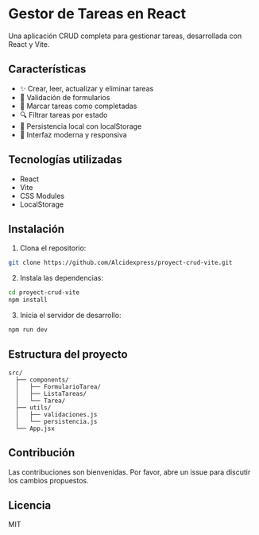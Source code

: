 # Gestor de Tareas en React

Una aplicación CRUD completa para gestionar tareas, desarrollada con React y Vite.

## Características

- ✨ Crear, leer, actualizar y eliminar tareas
- 📝 Validación de formularios
- 🎯 Marcar tareas como completadas
- 🔍 Filtrar tareas por estado
- 💾 Persistencia local con localStorage
- 🎨 Interfaz moderna y responsiva

## Tecnologías utilizadas

- React
- Vite
- CSS Modules
- LocalStorage

## Instalación

1. Clona el repositorio:
```bash
git clone https://github.com/Alcidexpress/proyect-crud-vite.git
```

2. Instala las dependencias:
```bash
cd proyect-crud-vite
npm install
```

3. Inicia el servidor de desarrollo:
```bash
npm run dev
```

## Estructura del proyecto

```
src/
  ├── components/
  │   ├── FormularioTarea/
  │   ├── ListaTareas/
  │   └── Tarea/
  ├── utils/
  │   ├── validaciones.js
  │   └── persistencia.js
  └── App.jsx
```

## Contribución

Las contribuciones son bienvenidas. Por favor, abre un issue para discutir los cambios propuestos.

## Licencia

MIT

